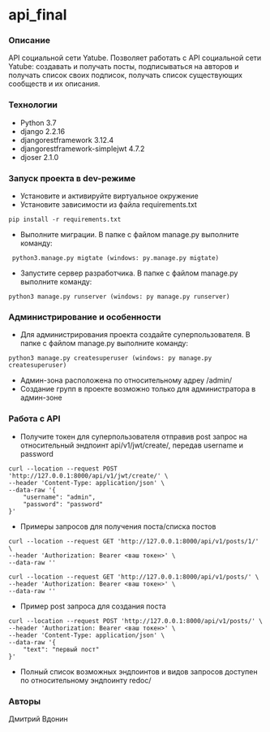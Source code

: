 # api_final
### Описание
API социальной сети Yatube. Позволяет работать с API социальной сети Yatube: создавать и получать посты,
подписываться на авторов и получать список своих подписок, получать список существующих сообществ и их описания.
### Технологии
- Python 3.7
- django 2.2.16
- djangorestframework 3.12.4
- djangorestframework-simplejwt 4.7.2
- djoser 2.1.0
### Запуск проекта в dev-режиме
- Установите и активируйте виртуальное окружение
- Установите зависимости из файла requirements.txt
```
pip install -r requirements.txt
``` 
- Выполните миграции. В папке с файлом manage.py выполните команду:
```
 python3.manage.py migtate (windows: py.manage.py migtate)
 ```
- Запустите сервер разработчика. В папке с файлом manage.py выполните команду:
```
python3 manage.py runserver (windows: py manage.py runserver)
```
### Администрирование и особенности
- Для администрирования проекта создайте суперпользователя. В папке с файлом manage.py выполните команду:
```
python3 manage.py createsuperuser (windows: py manage.py createsuperuser)
```
- Админ-зона расположена по относительному адреу /admin/
- Создание групп в проекте возможно только для администратора в админ-зоне
### Работа с API
- Получите токен для суперпользователя отправив post запрос на относительный эндпоинт api/v1/jwt/create/, передав username и password
```
curl --location --request POST 'http://127.0.0.1:8000/api/v1/jwt/create/' \
--header 'Content-Type: application/json' \
--data-raw '{
    "username": "admin",
    "password": "password"
}'
```
- Примеры запросов для получения поста/списка постов
```
curl --location --request GET 'http://127.0.0.1:8000/api/v1/posts/1/' \
--header 'Authorization: Bearer <ваш токен>' \
--data-raw ''
```
```
curl --location --request GET 'http://127.0.0.1:8000/api/v1/posts/' \
--header 'Authorization: Bearer <ваш токен>' \
--data-raw ''
```
- Пример post запроса для создания поста
```
curl --location --request POST 'http://127.0.0.1:8000/api/v1/posts/' \
--header 'Authorization: Bearer <ваш токен>' \
--header 'Content-Type: application/json' \
--data-raw '{
    "text": "первый пост"
}'
```
- Полный список возможных эндпоинтов и видов запросов доступен по относительному эндпоинту redoc/

### Авторы
Дмитрий Вдонин


